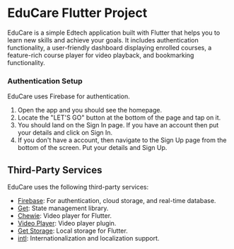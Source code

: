 # EduCare Flutter Project

EduCare is a simple Edtech application built with Flutter that helps you to learn new skills and achieve your goals. It includes authentication functionality, a user-friendly dashboard displaying enrolled courses, a feature-rich course player for video playback, and bookmarking functionality.

### Authentication Setup

EduCare uses Firebase for authentication. 

1. Open the app and you should see the homepage.
2. Locate the "LET'S GO" button at the bottom of the page and tap on it.
3. You should land on the Sign In page. If you have an account then put your details and click on Sign In.
4. If you don't have a account, then navigate to the Sign Up page from the bottom of the screen. Put your details and Sign Up.

## Third-Party Services

EduCare uses the following third-party services:

- [Firebase](https://firebase.google.com/): For authentication, cloud storage, and real-time database.
- [Get](https://pub.dev/packages/get): State management library.
- [Chewie](https://pub.dev/packages/chewie): Video player for Flutter.
- [Video Player](https://pub.dev/packages/video_player): Video player plugin.
- [Get Storage](https://pub.dev/packages/get_storage): Local storage for Flutter.
- [intl](https://pub.dev/packages/intl): Internationalization and localization support.
